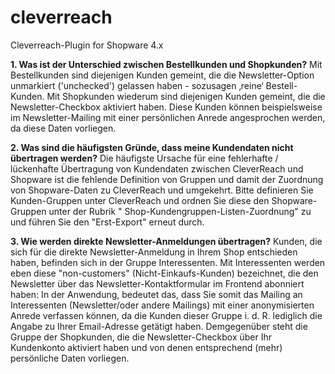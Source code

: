 cleverreach
===========

Cleverreach-Plugin for Shopware 4.x

**1. Was ist der Unterschied zwischen Bestellkunden und Shopkunden?**
Mit Bestellkunden sind diejenigen Kunden gemeint, die die Newsletter-Option unmarkiert ('unchecked') gelassen haben - sozusagen ‚reine‘ Bestell-Kunden. 
Mit Shopkunden wiederum sind diejenigen Kunden gemeint, die die Newsletter-Checkbox aktiviert haben. Diese Kunden können beispielsweise im Newsletter-Mailing mit einer persönlichen Anrede angesprochen werden, da diese Daten vorliegen.


**2. Was sind die häufigsten Gründe, dass meine Kundendaten nicht übertragen werden?**
Die häufigste Ursache für eine fehlerhafte / lückenhafte Übertragung von Kundendaten zwischen CleverReach und Shopware ist die fehlende Definition von Gruppen und damit der Zuordnung von Shopware-Daten zu CleverReach und umgekehrt. 
Bitte definieren Sie Kunden-Gruppen unter CleverReach und ordnen Sie diese den Shopware-Gruppen unter der Rubrik " Shop-Kundengruppen-Listen-Zuordnung" zu und führen Sie den "Erst-Export" erneut durch.


**3. Wie werden direkte Newsletter-Anmeldungen übertragen?**
Kunden, die sich für die direkte Newsletter-Anmeldung in Ihrem Shop entschieden haben, befinden sich in der Gruppe Interessenten.
Mit Interessenten werden eben diese "non-customers" (Nicht-Einkaufs-Kunden) bezeichnet, die den Newsletter über das Newsletter-Kontaktformular im Frontend abonniert haben: In der Anwendung, bedeutet das, dass Sie somit das Mailing an Interessenten (Newsletter/oder andere Mailings) mit einer anonymisierten Anrede verfassen können, da die Kunden dieser Gruppe i. d. R. lediglich die Angabe zu Ihrer Email-Adresse getätigt haben. Demgegenüber steht die Gruppe der Shopkunden, die die Newsletter-Checkbox über Ihr Kundenkonto aktiviert haben und von denen entsprechend (mehr) persönliche Daten vorliegen.

